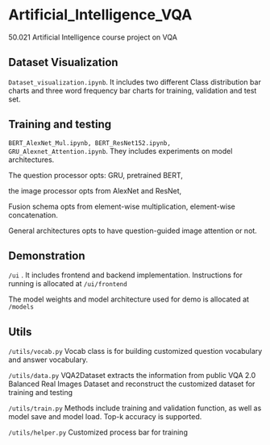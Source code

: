 # Artificial_Intelligence_VQA
50.021 Artificial Intelligence course project on VQA

## Dataset Visualization

```Dataset_visualization.ipynb```. It includes two different Class distribution bar charts and three word frequency bar charts for training, validation and test set.

## Training and testing

```BERT_AlexNet_Mul.ipynb, BERT_ResNet152.ipynb, GRU_Alexnet_Attention.ipynb```. They includes experiments on model architectures. 

The question processor opts:  GRU, pretrained BERT, 

the image processor opts from AlexNet and ResNet, 

Fusion schema opts from element-wise multiplication, element-wise concatenation.

General architectures opts to have question-guided image attention or not.

## Demonstration

```/ui``` . It includes frontend and backend implementation. Instructions for running is allocated at ```/ui/frontend```

The model weights and model architecture used for demo is allocated at ```/models```

## Utils

```/utils/vocab.py``` Vocab class is for building customized question vocabulary and answer vocabulary. 

```/utils/data.py``` VQA2Dataset extracts the information from public VQA 2.0 Balanced Real Images Dataset and reconstruct the customized dataset for training and testing

```/utils/train.py```  Methods include training and validation function, as well as model save and model load. Top-k accuracy is supported. 

```/utils/helper.py``` Customized process bar for training

